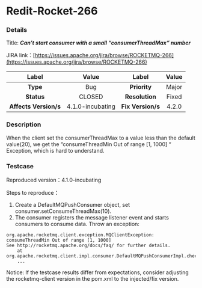# Redit-Rocket-266

### Details

Title: ***Can’t start consumer with a small “consumerThreadMax” number***

JIRA link：[https://issues.apache.org/jira/browse/ROCKETMQ-266](https://issues.apache.org/jira/browse/ROCKETMQ-266)

|         Label         |    Value     | Label           |       Value        |
|:---------------------:|:------------:|:---------------:|:------------------:|
|       **Type**        |     Bug      | **Priority**    |       Major        |
|      **Status**       |    CLOSED    | **Resolution**  |       Fixed        |
| **Affects Version/s** | 4.1.0-incubating | **Fix Version/s** |   4.2.0      |

### Description

When the client set the consumerThreadMax to a value less than the default value(20),
we get the “consumeThreadMin Out of range [1, 1000] “ Exception, which is hard to understand.

### Testcase

Reproduced version：4.1.0-incubating

Steps to reproduce：
1. Create a DefaultMQPushConsumer object, set consumer.setConsumeThreadMax(10).
2. The consumer registers the message listener event and starts consumers to consume data. Throw an exception:
```
org.apache.rocketmq.client.exception.MQClientException: consumeThreadMin Out of range [1, 1000]
See http://rocketmq.apache.org/docs/faq/ for further details.
	at org.apache.rocketmq.client.impl.consumer.DefaultMQPushConsumerImpl.checkConfig(DefaultMQPushConsumerImpl.java:705)
	...
```
Notice: If the testcase results differ from expectations, consider adjusting the rocketmq-client version in the pom.xml to the injected/fix version.
